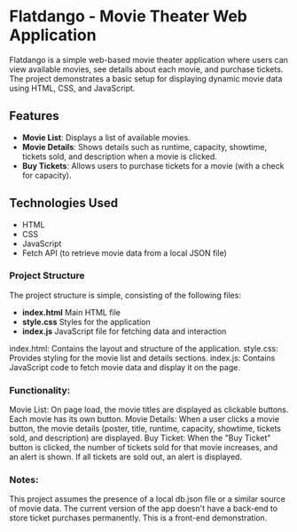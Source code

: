 

# Flatdango - Movie Theater Web Application

Flatdango is a simple web-based movie theater application where users can view available movies, see details about each movie, and purchase tickets. The project demonstrates a basic setup for displaying dynamic movie data using HTML, CSS, and JavaScript.

## Features

- **Movie List**: Displays a list of available movies.
- **Movie Details**: Shows details such as runtime, capacity, showtime, tickets sold, and description when a movie is clicked.
- **Buy Tickets**: Allows users to purchase tickets for a movie (with a check for capacity).

## Technologies Used

- HTML
- CSS
- JavaScript 
- Fetch API (to retrieve movie data from a local JSON file)

### Project Structure

The project structure is simple, consisting of the following files:

   - **index.html**    Main HTML file
   - **style.css**     Styles for the application
   - **index.js**      JavaScript file for fetching data and interaction

index.html: Contains the layout and structure of the application.
style.css: Provides styling for the movie list and details sections.
index.js: Contains JavaScript code to fetch movie data and display it on the page.

### Functionality:

Movie List: On page load, the movie titles are displayed as clickable buttons. Each movie has its own button.
Movie Details: When a user clicks a movie button, the movie details (poster, title, runtime, capacity, showtime, tickets sold, and description) are displayed.
Buy Ticket: When the "Buy Ticket" button is clicked, the number of tickets sold for that movie increases, and an alert is shown. If all tickets are sold out, an alert is displayed.

### Notes:

This project assumes the presence of a local db.json file or a similar source of movie data.
The current version of the app doesn't have a back-end to store ticket purchases permanently. This is a front-end demonstration.